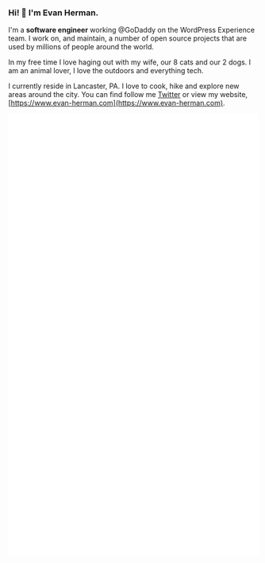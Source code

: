 ### Hi! 👋 I'm Evan Herman.

I'm a **software engineer** working @GoDaddy on the WordPress Experience team. I work on, and maintain, a number of open source projects that are used by millions of people around the world.

In my free time I love haging out with my wife, our 8 cats and our 2 dogs. I am an animal lover, I love the outdoors and everything tech.

I currently reside in Lancaster, PA. I love to cook, hike and explore new areas around the city. You can find follow me [Twitter](https://twitter.com/EvanMHerman) or view my website, [https://www.evan-herman.com](https://www.evan-herman.com).

![Metrics](https://github.com/EvanHerman/EvanHerman/blob/main/github-metrics.svg)
